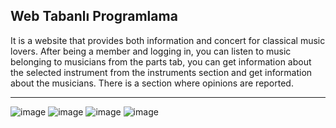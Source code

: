 ## Web Tabanlı Programlama ##
It is a website that provides both information and concert for classical music lovers. After being a member and logging in, you can listen to music belonging to musicians from the parts tab, you can get information about the selected instrument from the instruments section and get information about the musicians. There is a section where opinions are reported.

---
![image](https://user-images.githubusercontent.com/50299378/110519747-bb852800-811e-11eb-8c16-001fabf66510.png)
![image](https://user-images.githubusercontent.com/50299378/110519806-c9d34400-811e-11eb-9484-7f19a13f7f02.png)
![image](https://user-images.githubusercontent.com/50299378/110520510-9cd36100-811f-11eb-8930-138ff4fb7485.png)
![image](https://user-images.githubusercontent.com/50299378/110520541-a5c43280-811f-11eb-8b65-d34960c2d39a.png)



